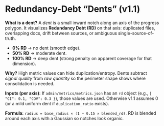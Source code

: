<!-- status: stub; target: 150+ words -->
# Redundancy-Debt “Dents” (v1.1)

**What is a dent?**  A *dent* is a small inward notch along an axis of the progress polygon.  It visualizes **Redundancy Debt (RD)** on that axis: duplicated files, overlapping docs, drift between sources, or ambiguous single-source-of-truth.

- **0% RD** → no dent (smooth edge).
- **50% RD** → moderate dent.
- **100% RD** → deep dent (strong penalty on apparent coverage for that dimension).

**Why?** High metric values can hide duplication/entropy. Dents subtract *signal quality* from *raw quantity* so the perimeter shape shows where consolidation is needed.

**Inputs (per axis):** If `admin/metrics/metrics.json` has an `rd` object (e.g., `{ "CI": 0.1, "COV": 0.3 }`), those values are used. Otherwise v1.1 assumes 0 (or a mild uniform dent if `duplication_ratio` exists).

**Formula:** `radius = base_radius × (1 − 0.15 × blended_rd)`. RD is blended around each axis with a Gaussian so notches look organic.

